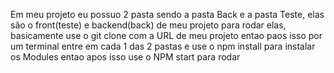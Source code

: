 Em meu projeto eu possuo 2 pasta sendo a pasta Back e a pasta Teste, elas são o front(teste) e backend(back) de meu projeto para rodar elas, basicamente use o git clone com a URL de meu projeto entao paos isso por um terminal entre em cada 1 das 2 pastas e use o npm install para instalar os Modules entao apos isso use o NPM start para rodar
